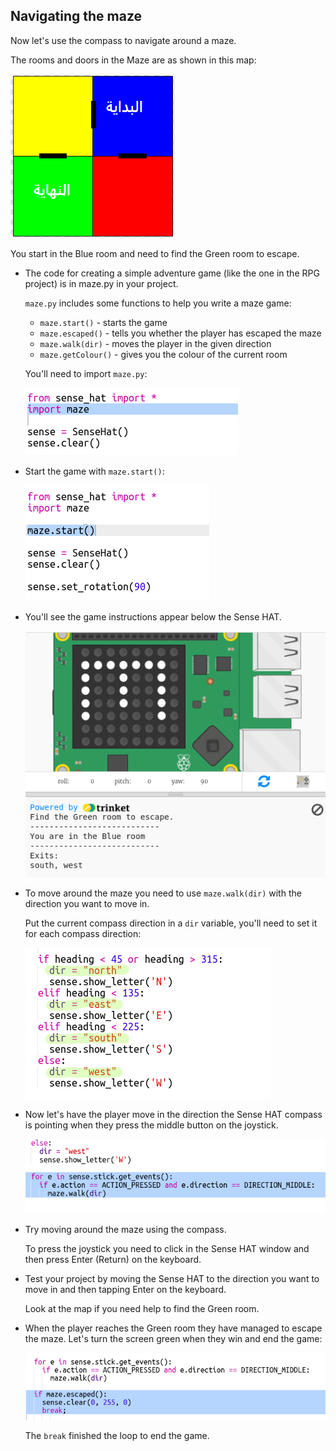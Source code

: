 ## Navigating the maze

Now let's use the compass to navigate around a maze.

The rooms and doors in the Maze are as shown in this map:

![لقطة شاشة](images/compass-maze-map.png)

You start in the Blue room and need to find the Green room to escape.

+ The code for creating a simple adventure game (like the one in the RPG project) is in maze.py in your project.
    
    `maze.py` includes some functions to help you write a maze game:
    
    + `maze.start()` - starts the game
    + `maze.escaped()` - tells you whether the player has escaped the maze
    + `maze.walk(dir)` - moves the player in the given direction
    + `maze.getColour()` - gives you the colour of the current room
    
    You'll need to import `maze.py`:
    
    ![لقطة الشاشة](images/compass-import.png)

+ Start the game with `maze.start()`:
    
    ![لقطة الشاشة](images/compass-start.png)

+ You'll see the game instructions appear below the Sense HAT.
    
    ![لقطة الشاشة](images/compass-start-test.png)

+ To move around the maze you need to use `maze.walk(dir)` with the direction you want to move in.
    
    Put the current compass direction in a `dir` variable, you'll need to set it for each compass direction:
    
    ![لقطة الشاشة](images/compass-dir.png)

+ Now let's have the player move in the direction the Sense HAT compass is pointing when they press the middle button on the joystick.
    
    ![لقطة الشاشة](images/compass-joystick.png)

+ Try moving around the maze using the compass.
    
    To press the joystick you need to click in the Sense HAT window and then press Enter (Return) on the keyboard.

+ Test your project by moving the Sense HAT to the direction you want to move in and then tapping Enter on the keyboard.
    
    Look at the map if you need help to find the Green room.

+ When the player reaches the Green room they have managed to escape the maze. Let's turn the screen green when they win and end the game:
    
    ![لقطة الشاشة](images/compass-end.png)
    
    The `break` finished the loop to end the game.